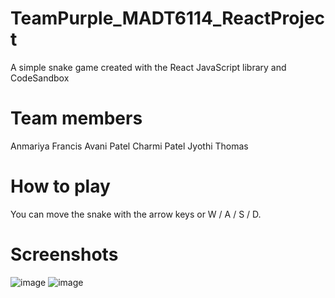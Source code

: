 # TeamPurple_MADT6114_ReactProject
 A simple snake game created with the React JavaScript library and CodeSandbox

# Team members
  Anmariya Francis
  Avani Patel
  Charmi Patel
  Jyothi Thomas
  
# How to play
   You can move the snake with the arrow keys or W / A / S / D.
# Screenshots
![image](https://user-images.githubusercontent.com/60163786/112019214-983a7f80-8b05-11eb-970b-ae642f260b7c.png)
![image](https://user-images.githubusercontent.com/60163786/112019462-d59f0d00-8b05-11eb-8e6c-02addb6aaebf.png)



